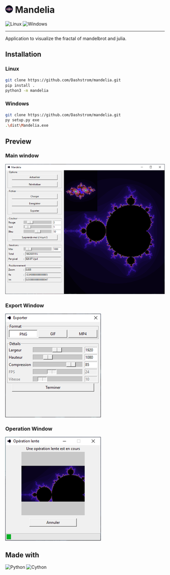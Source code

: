 # ![Logo](docs/images/logo.png) Mandelia

![Linux](https://svgshare.com/i/Zhy.svg)
![Windows](https://svgshare.com/i/ZhY.svg)

---

Application to visualize the fractal of mandelbrot and julia.

## Installation

### Linux

```sh
git clone https://github.com/Dashstrom/mandelia.git
pip install .
python3 -m mandelia
```

### Windows

```sh
git clone https://github.com/Dashstrom/mandelia.git
py setup.py exe
.\dist\Mandelia.exe
```

## Preview

### Main window

![Main Window](docs/images/main.png)

### Export Window

![Export Window](docs/images/export.png)

### Operation Window

![Operation Window](docs/images/operation.png)

## Made with

![Python](https://img.shields.io/badge/Python-14354C?style=for-the-badge&logo=python&logoColor=white)
![Cython](https://img.shields.io/badge/cython-f6c93d?style=for-the-badge&logo=python&logoColor=black)
